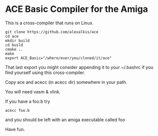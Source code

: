 # ACE Basic Compiler for the Amiga

This is a cross-compiler that runs on Linux.

```
git clone https://github.com/alexalkis/ace
cd ace
mkdir build
cd build
cmake ..
make
export ACE_Basic="/where/ever/you/cloned/it/ace"
```
That last export you might consider appending it to your ~/.bashrc if you find yourself using this cross-compiler.

Copy ace and acecc (in acecc dir) somewhere in your path.  

You will need vasm & vlink.

If you have a foo.b try

```
acecc foo.b
```

and you should be left with an amiga executable called foo

Have fun.
